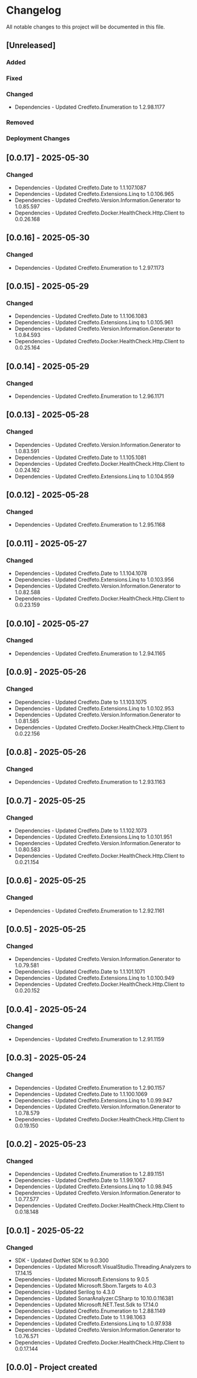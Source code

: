 ﻿# Changelog
All notable changes to this project will be documented in this file.

<!--
Please ADD ALL Changes to the UNRELEASED SECTION and not a specific release
-->

## [Unreleased]
### Added
### Fixed
### Changed
- Dependencies - Updated Credfeto.Enumeration to 1.2.98.1177
### Removed
### Deployment Changes

<!--
Releases that have at least been deployed to staging, BUT NOT necessarily released to live.  Changes should be moved from [Unreleased] into here as they are merged into the appropriate release branch
-->
## [0.0.17] - 2025-05-30
### Changed
- Dependencies - Updated Credfeto.Date to 1.1.107.1087
- Dependencies - Updated Credfeto.Extensions.Linq to 1.0.106.965
- Dependencies - Updated Credfeto.Version.Information.Generator to 1.0.85.597
- Dependencies - Updated Credfeto.Docker.HealthCheck.Http.Client to 0.0.26.168

## [0.0.16] - 2025-05-30
### Changed
- Dependencies - Updated Credfeto.Enumeration to 1.2.97.1173

## [0.0.15] - 2025-05-29
### Changed
- Dependencies - Updated Credfeto.Date to 1.1.106.1083
- Dependencies - Updated Credfeto.Extensions.Linq to 1.0.105.961
- Dependencies - Updated Credfeto.Version.Information.Generator to 1.0.84.593
- Dependencies - Updated Credfeto.Docker.HealthCheck.Http.Client to 0.0.25.164

## [0.0.14] - 2025-05-29
### Changed
- Dependencies - Updated Credfeto.Enumeration to 1.2.96.1171

## [0.0.13] - 2025-05-28
### Changed
- Dependencies - Updated Credfeto.Version.Information.Generator to 1.0.83.591
- Dependencies - Updated Credfeto.Date to 1.1.105.1081
- Dependencies - Updated Credfeto.Docker.HealthCheck.Http.Client to 0.0.24.162
- Dependencies - Updated Credfeto.Extensions.Linq to 1.0.104.959

## [0.0.12] - 2025-05-28
### Changed
- Dependencies - Updated Credfeto.Enumeration to 1.2.95.1168

## [0.0.11] - 2025-05-27
### Changed
- Dependencies - Updated Credfeto.Date to 1.1.104.1078
- Dependencies - Updated Credfeto.Extensions.Linq to 1.0.103.956
- Dependencies - Updated Credfeto.Version.Information.Generator to 1.0.82.588
- Dependencies - Updated Credfeto.Docker.HealthCheck.Http.Client to 0.0.23.159

## [0.0.10] - 2025-05-27
### Changed
- Dependencies - Updated Credfeto.Enumeration to 1.2.94.1165

## [0.0.9] - 2025-05-26
### Changed
- Dependencies - Updated Credfeto.Date to 1.1.103.1075
- Dependencies - Updated Credfeto.Extensions.Linq to 1.0.102.953
- Dependencies - Updated Credfeto.Version.Information.Generator to 1.0.81.585
- Dependencies - Updated Credfeto.Docker.HealthCheck.Http.Client to 0.0.22.156

## [0.0.8] - 2025-05-26
### Changed
- Dependencies - Updated Credfeto.Enumeration to 1.2.93.1163

## [0.0.7] - 2025-05-25
### Changed
- Dependencies - Updated Credfeto.Date to 1.1.102.1073
- Dependencies - Updated Credfeto.Extensions.Linq to 1.0.101.951
- Dependencies - Updated Credfeto.Version.Information.Generator to 1.0.80.583
- Dependencies - Updated Credfeto.Docker.HealthCheck.Http.Client to 0.0.21.154

## [0.0.6] - 2025-05-25
### Changed
- Dependencies - Updated Credfeto.Enumeration to 1.2.92.1161

## [0.0.5] - 2025-05-25
### Changed
- Dependencies - Updated Credfeto.Version.Information.Generator to 1.0.79.581
- Dependencies - Updated Credfeto.Date to 1.1.101.1071
- Dependencies - Updated Credfeto.Extensions.Linq to 1.0.100.949
- Dependencies - Updated Credfeto.Docker.HealthCheck.Http.Client to 0.0.20.152

## [0.0.4] - 2025-05-24
### Changed
- Dependencies - Updated Credfeto.Enumeration to 1.2.91.1159

## [0.0.3] - 2025-05-24
### Changed
- Dependencies - Updated Credfeto.Enumeration to 1.2.90.1157
- Dependencies - Updated Credfeto.Date to 1.1.100.1069
- Dependencies - Updated Credfeto.Extensions.Linq to 1.0.99.947
- Dependencies - Updated Credfeto.Version.Information.Generator to 1.0.78.579
- Dependencies - Updated Credfeto.Docker.HealthCheck.Http.Client to 0.0.19.150

## [0.0.2] - 2025-05-23
### Changed
- Dependencies - Updated Credfeto.Enumeration to 1.2.89.1151
- Dependencies - Updated Credfeto.Date to 1.1.99.1067
- Dependencies - Updated Credfeto.Extensions.Linq to 1.0.98.945
- Dependencies - Updated Credfeto.Version.Information.Generator to 1.0.77.577
- Dependencies - Updated Credfeto.Docker.HealthCheck.Http.Client to 0.0.18.148

## [0.0.1] - 2025-05-22
### Changed
- SDK - Updated DotNet SDK to 9.0.300
- Dependencies - Updated Microsoft.VisualStudio.Threading.Analyzers to 17.14.15
- Dependencies - Updated Microsoft.Extensions to 9.0.5
- Dependencies - Updated Microsoft.Sbom.Targets to 4.0.3
- Dependencies - Updated Serilog to 4.3.0
- Dependencies - Updated SonarAnalyzer.CSharp to 10.10.0.116381
- Dependencies - Updated Microsoft.NET.Test.Sdk to 17.14.0
- Dependencies - Updated Credfeto.Enumeration to 1.2.88.1149
- Dependencies - Updated Credfeto.Date to 1.1.98.1063
- Dependencies - Updated Credfeto.Extensions.Linq to 1.0.97.938
- Dependencies - Updated Credfeto.Version.Information.Generator to 1.0.76.571
- Dependencies - Updated Credfeto.Docker.HealthCheck.Http.Client to 0.0.17.144

## [0.0.0] - Project created